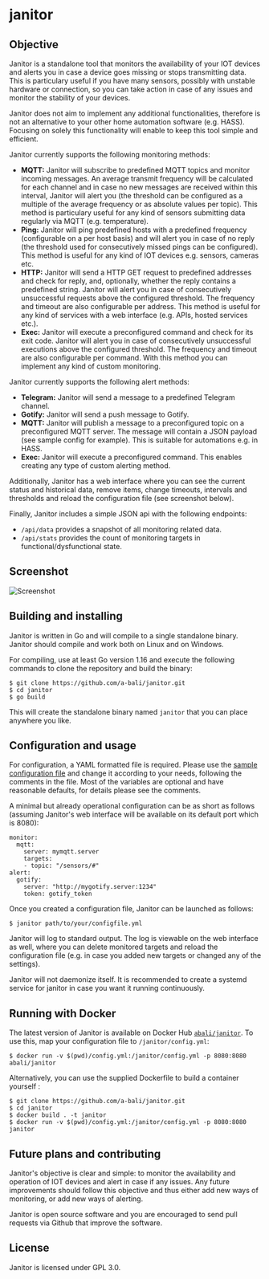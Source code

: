 # janitor
## Objective
Janitor is a standalone tool that monitors the availability of your IOT devices and alerts you in case a device goes missing or stops transmitting data. This is particulary useful if you have many sensors, possibly with unstable hardware or connection, so you can take action in case of any issues and monitor the stability of your devices.

Janitor does not aim to implement any additional functionalities, therefore is not an alternative to your other home automation software (e.g. HASS). Focusing on solely this functionality will enable to keep this tool simple and efficient.

Janitor currently supports the following monitoring methods:
* **MQTT:** Janitor will subscribe to predefined MQTT topics and monitor incoming messages. An average transmit frequency will be calculated for each channel and in case no new messages are received within this interval, Janitor will alert you (the threshold can be configured as a multiple of the average frequency or as absolute values per topic). This method is particulary useful for any kind of sensors submitting data regularly via MQTT (e.g. temperature).
* **Ping:** Janitor will ping predefined hosts with a predefined frequency (configurable on a per host basis) and will alert you in case of no reply (the threshold used for consecutively missed pings can be configured). This method is useful for any kind of IOT devices e.g. sensors, cameras etc.
* **HTTP:** Janitor will send a HTTP GET request to predefined addresses and check for reply, and, optionally, whether the reply contains a predefined string. Janitor will alert you in case of consecutively unsuccessful requests above the configured threshold. The frequency and timeout are also configurable per address. This method is useful for any kind of services with a web interface (e.g. APIs, hosted services etc.).
* **Exec:** Janitor will execute a preconfigured command and check for its exit code. Janitor will alert you in case of consecutively unsuccessful executions above the configured threshold. The frequency and timeout are also configurable per command. With this method you can implement any kind of custom monitoring.

Janitor currently supports the following alert methods:
* **Telegram:** Janitor will send a message to a predefined Telegram channel.
* **Gotify:** Janitor will send a push message to Gotify.
* **MQTT:** Janitor will publish a message to a preconfigured topic on a preconfigured MQTT server. The message will contain a JSON payload (see sample config for example). This is suitable for automations e.g. in HASS.
* **Exec:** Janitor will execute a preconfigured command. This enables creating any type of custom alerting method.

Additionally, Janitor has a web interface where you can see the current status and historical data, remove items, change timeouts, intervals and thresholds and reload the configuration file (see screenshot below).

Finally, Janitor includes a simple JSON api with the following endpoints:
* `/api/data` provides a snapshot of all monitoring related data.
* `/api/stats` provides the count of monitoring targets in functional/dysfunctional state.

## Screenshot
![Screenshot](https://raw.githubusercontent.com/a-bali/janitor/master/docs/screenshot.png)

## Building and installing

Janitor is written in Go and will compile to a single standalone binary. Janitor should compile and work both on Linux and on Windows.

For compiling, use at least Go version 1.16 and execute the following commands to clone the repository and build the binary:

    $ git clone https://github.com/a-bali/janitor.git
    $ cd janitor
    $ go build

This will create the standalone binary named `janitor` that you can place anywhere you like.

## Configuration and usage

For configuration, a YAML formatted file is required. Please use the [sample configuration file](https://raw.githubusercontent.com/a-bali/janitor/master/config.yml) and change it according to your needs, following the comments in the file. Most of the variables are optional and have reasonable defaults, for details please see the comments.

A minimal but already operational configuration can be as short as follows (assuming Janitor's web interface will be available on its default port which is 8080):

    monitor:
      mqtt:
        server: mymqtt.server
        targets:
        - topic: "/sensors/#"
    alert:
      gotify:
        server: "http://mygotify.server:1234"
        token: gotify_token

Once you created a configuration file, Janitor can be launched as follows:

    $ janitor path/to/your/configfile.yml

Janitor will log to standard output. The log is viewable on the web interface as well, where you can delete monitored targets and reload the configuration file (e.g. in case you added new targets or changed any of the settings). 

Janitor will not daemonize itself. It is recommended to create a systemd service for janitor in case you want it running continuously.

## Running with Docker

The latest version of Janitor is available on Docker Hub [`abali/janitor`](https://hub.docker.com/repository/docker/abali/janitor). To use this, map your configuration file to `/janitor/config.yml`:

    $ docker run -v $(pwd)/config.yml:/janitor/config.yml -p 8080:8080 abali/janitor

Alternatively, you can use the supplied Dockerfile to build a container yourself :

    $ git clone https://github.com/a-bali/janitor.git
    $ cd janitor
    $ docker build . -t janitor
    $ docker run -v $(pwd)/config.yml:/janitor/config.yml -p 8080:8080 janitor

## Future plans and contributing

Janitor's objective is clear and simple: to monitor the availability and operation of IOT devices and alert in case if any issues. Any future improvements should follow this objective and thus either add new ways of monitoring, or add new ways of alerting.

Janitor is open source software and you are encouraged to send pull requests via Github that improve the software.

## License

Janitor is licensed under GPL 3.0.
